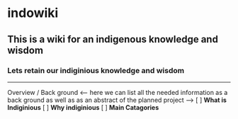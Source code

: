 # indowiki
This is a wiki for an indigenous knowledge and wisdom
-------------------------------------------------------
### Lets retain our indiginious knowledge and wisdom
---------------------------------------------------
Overview  / Back ground 
<-- here we can list all the needed information as a back ground as well as as an abstract of the planned project -->
[ ] **What is Indiginious**
[ ] **Why indiginious**
[ ] **Main Catagories**
